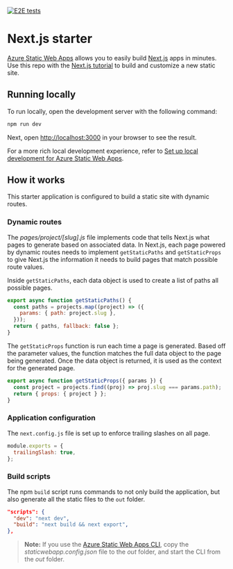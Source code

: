 [![E2E tests](https://github.com/staticwebdev/nextjs-starter/actions/workflows/playwright.js.yml/badge.svg)](https://github.com/staticwebdev/nextjs-starter/actions/workflows/playwright.js.yml)

# Next.js starter

[Azure Static Web Apps](https://docs.microsoft.com/azure/static-web-apps/overview) allows you to easily build [Next.js](https://nextjs.org/) apps in minutes. Use this repo with the [Next.js tutorial](https://docs.microsoft.com/azure/static-web-apps/deploy-nextjs) to build and customize a new static site.

## Running locally

To run locally, open the development server with the following command:

```bash
npm run dev
```

Next, open [http://localhost:3000](http://localhost:3000) in your browser to see the result.

For a more rich local development experience, refer to [Set up local development for Azure Static Web Apps](https://docs.microsoft.com/azure/static-web-apps/local-development).

## How it works

This starter application is configured to build a static site with dynamic routes.

### Dynamic routes

The _pages/project/[slug].js_ file implements code that tells Next.js what pages to generate based on associated data. In Next.js, each page powered by dynamic routes needs to implement `getStaticPaths` and `getStaticProps` to give Next.js the information it needs to build pages that match possible route values.

Inside `getStaticPaths`, each data object is used to create a list of paths all possible pages.

```javascript
export async function getStaticPaths() {
  const paths = projects.map((project) => ({
    params: { path: project.slug },
  }));
  return { paths, fallback: false };
}
```

The `getStaticProps` function is run each time a page is generated. Based off the parameter values, the function matches the full data object to the page being generated. Once the data object is returned, it is used as the context for the generated page.

```javascript
export async function getStaticProps({ params }) {
  const project = projects.find((proj) => proj.slug === params.path);
  return { props: { project } };
}
```

### Application configuration

The `next.config.js` file is set up to enforce trailing slashes on all page.

```javascript
module.exports = {
  trailingSlash: true,
};
```

### Build scripts

The npm `build` script runs commands to not only build the application, but also generate all the static files to the `out` folder.

```json
"scripts": {
  "dev": "next dev",
  "build": "next build && next export",
},
```

> **Note:** If you use the [Azure Static Web Apps CLI](https://docs.microsoft.com/azure/static-web-apps/local-development), copy the _staticwebapp.config.json_ file to the _out_ folder, and start the CLI from the _out_ folder.
